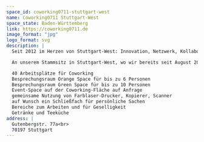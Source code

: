 ```yaml
---
space_id: coworking0711-stuttgart-west
name: Coworking0711 Stuttgart-West
space_state: Baden-Württemberg
link: https://coworking0711.de
image_format: "jpg"
logo_format: svg
description: |
  Seit 2012 im Herzen von Stuttgart-West: Innovation, Netzwerk, Kollaboration. Willkommen im Office Home.

  An unserem Stammsitz in Stuttgart-West, wo wir bereits seit August 2012 zu finden sind, bieten wir dir auf einer Fläche von 350 Quadratmetern:

  40 Arbeitsplätze für Coworking
  Besprechungsraum Orange Space für bis zu 6 Personen
  Besprechungsraum Green Space für bis zu 10 Personen
  Event-Space auf der Coworking-Fläche auf Anfrage
  gemeinsame Nutzung von Farblaser-Drucker, Kopierer, Scanner
  auf Wunsch ein Schließfach für persönliche Sachen
  Bereiche zum Arbeiten und für Geselligkeit
  Getränke und Teeküche
address: |
  Gutenbergstr. 77a<br>
  70197 Stuttgart
---
```

